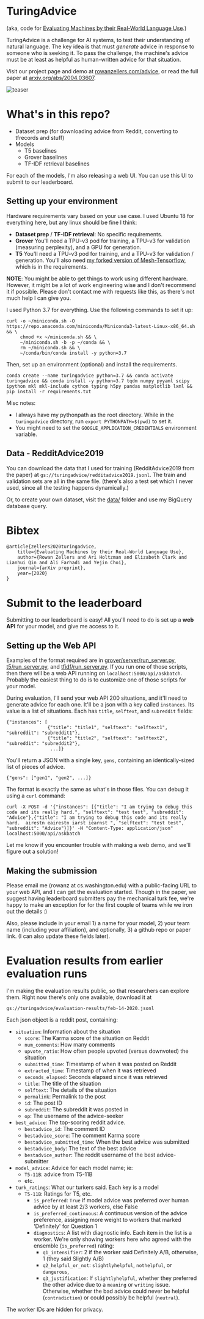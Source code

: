 # TuringAdvice

(aka, code for [Evaluating Machines by their Real-World Language Use](https://arxiv.org/abs/2004.03607).)

TuringAdvice is a challenge for AI systems, to test their understanding of natural language. The key idea is that must _generate_ advice in response to someone who is seeking it. To pass the challenge, the machine's advice must be at least as helpful as human-written advice for that situation.

Visit our project page and demo at [rowanzellers.com/advice](https://rowanzellers.com/advice), or read the full paper at [arxiv.org/abs/2004.03607](https://arxiv.org/abs/2004.03607). 

![teaser](https://i.imgur.com/eITmO6o.png "teaser")

# What's in this repo?

* Dataset prep (for downloading advice from Reddit, converting to tfrecords and stuff)
* Models
    * T5 baselines
    * Grover baselines
    * TF-IDF retrieval baselines
    
For each of the models, I'm also releasing a web UI. You can use this UI to submit to our leaderboard.

## Setting up your environment

Hardware requirements vary based on your use case. I used Ubuntu 18 for everything here, but any linux should be fine I think:

* **Dataset prep** / **TF-IDF retrieval**: No specific requirements.
* **Grover** You'll need a TPU-v3 pod for training, a TPU-v3 for validation (measuring perplexity), and a GPU for generation.
* **T5** You'll need a TPU-v3 pod for training, and a TPU-v3 for validation / generation. You'll also need [my forked version of Mesh-Tensorflow](https://github.com/rowanz/mesh), which is in the requirements.

**NOTE**: You might be able to get things to work using different hardware. However, it might be a lot of work engineering wise and I don't recommend it if possible. Please don't contact me with requests like this, as there's not much help I can give you.

I used Python 3.7 for everything. Use the following commands to set it up:

```
curl -o ~/miniconda.sh -O  https://repo.anaconda.com/miniconda/Miniconda3-latest-Linux-x86_64.sh  && \
     chmod +x ~/miniconda.sh && \
     ~/miniconda.sh -b -p ~/conda && \
     rm ~/miniconda.sh && \
     ~/conda/bin/conda install -y python=3.7
```
Then, set up an environment (optional) and install the requirements.
```
conda create --name turingadvice python=3.7 && conda activate turingadvice && conda install -y python=3.7 tqdm numpy pyyaml scipy ipython mkl mkl-include cython typing h5py pandas matplotlib lxml && pip install -r requirements.txt
```

Misc notes:
* I always have my pythonpath as the root directory. While in the `turingadvice` directory, run `export PYTHONPATH=$(pwd)` to set it.
* You might need to set the `GOOGLE_APPLICATION_CREDENTIALS` environment variable.

## Data - RedditAdvice2019
You can download the data that I used for training (RedditAdvice2019 from the paper) at `gs://turingadvice/redditadvice2019.jsonl`. The train and validation sets are all in the same file. (there's also a test set which I never used, since all the testing happens dynamically.)

Or, to create your own dataset, visit the [data/](data/) folder and use my BigQuery database query. 


# Bibtex

```
@article{zellers2020turingadvice,
    title={Evaluating Machines by their Real-World Language Use},
    author={Rowan Zellers and Ari Holtzman and Elizabeth Clark and Lianhui Qin and Ali Farhadi and Yejin Choi},
    journal={arXiv preprint},
    year={2020}
}
```

# Submit to the leaderboard

Submitting to our leaderboard is easy! All you'll need to do is set up a **web API** for your model, and give me access to it. 

## Setting up the Web API
Examples of the format required are in [grover/server/run_server.py](grover/server/run_server.py), [t5/run_server.py](t5/run_server.py), and [tfidf/run_server.py](tfidf/run_server.py). If you run one of those scripts, then there will be a web API running on `localhost:5000/api/askbatch`. Probably the easiest thing to do is to customize one of those scripts for your model.

During evaluation, I'll send your web API 200 situations, and it'll need to generate advice for each one. It'll be a json with a key called `instances`. Its value is a list of situations. Each has `title`, `selftext`, and `subreddit` fields:

```
{"instances": [
               {"title": "title1", "selftext": "selftext1", "subreddit": "subreddit1"},
               {"title": "title2", "selftext": "selftext2", "subreddit": "subreddit2"},
                ...]}
```

 You'll return a JSON with a single key, `gens`, containing an identically-sized list of pieces of advice.
```
{"gens": ["gen1", "gen2", ...]}
```

The format is exactly the same as what's in those files. You can debug it using a `curl` command:
```
curl -X POST -d '{"instances": [{"title": "I am trying to debug this code and its really hard.", "selftext": "test test", "subreddit": "Advice"},{"title": "I am trying to debug this code and its really hard.  airestn eairestn iarst iearnst ", "selftext": "test test", "subreddit": "Advice"}]}' -H "Content-Type: application/json" localhost:5000/api/askbatch
```

Let me know if you encounter trouble with making a web demo, and we'll figure out a solution!

## Making the submission
Please email me (rowanz at cs.washington.edu)  with a public-facing URL to your web API, and I can get the evaluation started. Though in the paper, we suggest having leaderboard submitters pay the mechanical turk fee, we're happy to make an exception for for the first couple of teams while we iron out the details :)

Also, please include in your email 1) a name for your model, 2) your team name (including your affiliation), and optionally, 3) a github repo or paper link. (I can also update these fields later).


# Evaluation results from earlier evaluation runs

I'm making the evaluation results public, so that researchers can explore them. Right now there's only one available, download it at
```
gs://turingadvice/evaluation-results/feb-14-2020.jsonl
```
Each json object is a reddit post, containing:
* `situation`: Information about the situation 
    * `score`: The Karma score of the situation on Reddit
    * `num_comments`: How many comments
    * `upvote_ratio`: How often people upvoted (versus downvoted) the situation
    * `submitted_time`: Timestamp of when it was posted on Reddit
    * `extracted_time`: Timestamp of when it was retrieved
    * `seconds_elapsed`: Seconds elapsed since it was retrieved
    * `title`: The title of the situation
    * `selftext`: The details of the situation
    * `permalink`: Permalink to the post
    * `id`: The post ID
    * `subreddit`: The subreddit it was posted in
    * `op`: The username of the advice-seeker
* `best_advice`: The top-scoring reddit advice.
    * `bestadvice_id`: The comment ID
    * `bestadvice_score`: The comment Karma score
    * `bestadvice_submitted_time`: When the best advice was submitted
    * `bestadvice_body`: The text of the best advice
    * `bestadvice_author`: The reddit username of the best advice-submitter
* `model_advice`: Advice for each model name; ie:
    * `T5-11B`: advice from T5-11B
    * etc.
* `turk_ratings`: What our turkers said. Each key is a model
    * `T5-11B`: Ratings for T5, etc.
        * `is_preferred`: `True` if model advice was preferred over human advice by at least 2/3 workers, else False
        * `is_preferred_continuous`: A continuous version of the advice preference, assigning more weight to workers that marked 'Definitely' for Question 1
        * `diagnostics`: A list with diagnostic info. Each item in the list is a worker. We're only showing workers here who agreed with the ensemble (`is_preferred`) rating:
            * `q1_intensifier`: 2 if the worker said Definitely A/B, otherwise, 1 (they said Slightly A/B) 
            * `q2_helpful_or_not`: `slightlyhelpful`, `nothelpful`, or `dangerous`,
            * `q3_justification`: If `slightlyhelpful`, whether they preferred the other advice due to a `meaning` or `writing` issue. Otherwise, whether the bad advice could never be helpful (`contradiction`) or could possibly be helpful (`neutral`).
            
The worker IDs are hidden for privacy.